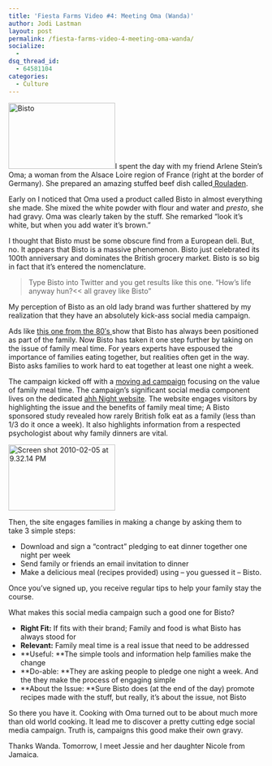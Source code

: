```yaml
---
title: 'Fiesta Farms Video #4: Meeting Oma (Wanda)'
author: Jodi Lastman
layout: post
permalink: /fiesta-farms-video-4-meeting-oma-wanda/
socialize:
  - 
dsq_thread_id:
  - 64581104
categories:
  - Culture
---
```

<img class="alignleft size-thumbnail wp-image-1907" title="Bisto" src="http://hypenotic.com/wordpress/wp-content/uploads/2010/02/Bisto-210x130.jpg" alt="Bisto" width="210" height="130" />I spent the day with my friend Arlene Stein&#8217;s Oma; a woman from the Alsace Loire region of France (right at the border of Germany). She prepared an amazing stuffed beef dish called[ Rouladen][1].

Early on I noticed that Oma used a product called Bisto in almost everything she made. She mixed the white powder with flour and water and *presto*, she had gravy. Oma was clearly taken by the stuff. She remarked &#8220;look it&#8217;s white, but when you add water it&#8217;s brown.&#8221;

I thought that Bisto must be some obscure find from a European deli. But, no. It appears that Bisto is a massive phenomenon. Bisto just celebrated its 100th anniversary and dominates the British grocery market. Bisto is so big in fact that it&#8217;s entered the nomenclature.

> Type Bisto into Twitter and you get results like this one. &#8220;How&#8217;s life anyway hun?<< all gravey like Bisto&#8221;

My perception of Bisto as an old lady brand was further shattered by my realization that they have an absolutely kick-ass social media campaign.

Ads like [this one from the 80&#8242;s ][2]show that Bisto has always been positioned as part of the family. Now Bisto has taken it one step further by taking on the issue of family meal time. For years experts have espoused the importance of families eating together, but realities often get in the way. Bisto asks families to work hard to eat together at least one night a week.

The campaign kicked off with a [moving ad campaign][3] focusing on the value of family meal time. The campaign&#8217;s significant social media component lives on the dedicated [ahh Night website][4]. The website engages visitors by highlighting the issue and the benefits of family meal time; A Bisto sponsored study revealed how rarely British folk eat as a family (less than 1/3 do it once a week). It also highlights information from a respected psychologist about why family dinners are vital.

<img class="alignleft size-thumbnail wp-image-1912" title="Screen shot 2010-02-05 at 9.32.14 PM" src="http://hypenotic.com/wordpress/wp-content/uploads/2010/02/Screen-shot-2010-02-05-at-9.32.14-PM-210x130.png" alt="Screen shot 2010-02-05 at 9.32.14 PM" width="210" height="130" />

Then, the site engages families in making a change by asking them to take 3 simple steps:

*   Download and sign a “contract” pledging to eat dinner together one night per week
*   Send family or friends an email invitation to dinner
*   Make a delicious meal (recipes provided) using – you guessed it – Bisto.

Once you&#8217;ve signed up, you receive regular tips to help your family stay the course.

What makes this social media campaign such a good one for Bisto?

*   **Right Fit:** If fits with their brand; Family and food is what Bisto has always stood for
*   **Relevant:** Family meal time is a real issue that need to be addressed
*   **Useful: **The simple tools and information help families make the change
*   **Do-able: **They are asking people to pledge one night a week. And the they make the process of engaging simple
*   **About the Issue: **Sure Bisto does (at the end of the day) promote recipes made with the stuff, but really, it&#8217;s about the issue, not Bisto

So there you have it. Cooking with Oma turned out to be about much more than old world cooking. It lead me to discover a pretty cutting edge social media campaign. Truth is, campaigns this good make their own gravy.

Thanks Wanda. Tomorrow, I meet Jessie and her daughter Nicole from Jamaica.

 [1]: http://en.wikipedia.org/wiki/Rouladen
 [2]: http://www.youtube.com/watch?v=r04L1K1Vycw&NR=1
 [3]: http://www.youtube.com/watch?v=dRELtJQrYyA&feature=related
 [4]: http://www.aahnight.co.uk/